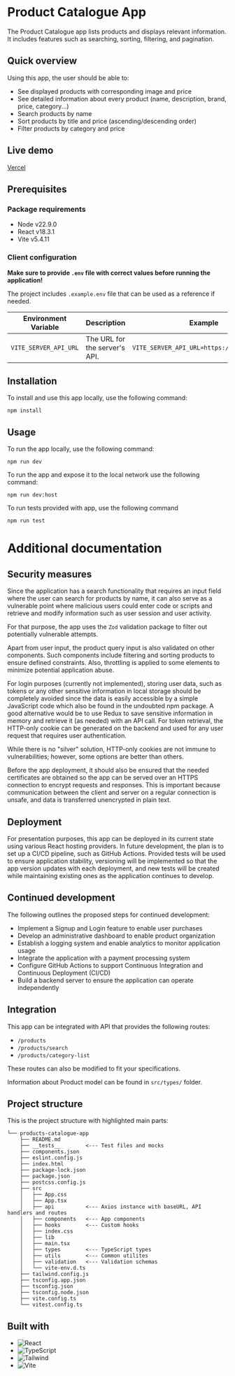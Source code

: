# Product Catalogue App

The Product Catalogue app lists products and displays relevant information.</br>
It includes features such as searching, sorting, filtering, and pagination.

## Quick overview
Using this app, the user should be able to:
  * See displayed products with corresponding image and price
  * See detailed information about every product (name, description, brand, price, category...)
  * Search products by name
  * Sort products by title and price (ascending/descending order)
  * Filter products by category and price

## Live demo
[Vercel](https://products-catalogue-app.vercel.app/)

## Prerequisites

### Package requirements
- Node v22.9.0
- React v18.3.1
- Vite v5.4.11 

### Client configuration

**Make sure to provide `.env` file with correct values before running the application!**</br>

The project includes `.example.env` file that can be used as a reference if needed.

| Environment Variable        | Description                           | Example                                   |
|-----------------------------|---------------------------------------|-------------------------------------------|
| `VITE_SERVER_API_URL`       | The URL for the server's API.         | `VITE_SERVER_API_URL=https://example.com/`|

## Installation

To install and use this app locally, use the following command:

```
npm install
```

## Usage

To run the app locally, use the following command:

```
npm run dev
```

To run the app and expose it to the local network use the following command:
```
npm run dev:host
```

To run tests provided with app, use the following command
```
npm run test
```

# Additional documentation
## Security measures

Since the application has a search functionality that requires an input field where the user can search for products by name, it can also serve as a vulnerable point where malicious users could enter code or scripts and retrieve and modify information such as user session and user activity.</br>

For that purpose, the app uses the `Zod` validation package to filter out potentially vulnerable attempts.</br>

Apart from user input, the product query input is also validated on other components. Such components include filtering and sorting products to ensure defined constraints. Also, throttling is applied to some elements to minimize potential application abuse.</br>

For login purposes (currently not implemented), storing user data, such as tokens or any other sensitive information in local storage should be completely avoided since the data is easily accessible by a simple JavaScript code which also be found in the undoubted npm package. 
A good alternative would be to use Redux to save sensitive information in memory and retrieve it (as needed) with an API call. For token retrieval, the HTTP-only cookie can be generated on the backend and used for any user request that requires user authentication.</br>

While there is no "silver" solution, HTTP-only cookies are not immune to vulnerabilities; however, some options are better than others.</br>

Before the app deployment, it should also be ensured that the needed certificates are obtained so the app can be served over an HTTPS connection to encrypt requests and responses. This is important because communication between the client and server on a regular connection is unsafe, and data is transferred unencrypted in plain text.

## Deployment

For presentation purposes, this app can be deployed in its current state using various React hosting providers. In future development, the plan is to set up a CI/CD pipeline, such as GitHub Actions. Provided tests will be used to ensure application stability, versioning will be implemented so that the app version updates with each deployment, and new tests will be created while maintaining existing ones as the application continues to develop.

## Continued development
The following outlines the proposed steps for continued development:

- Implement a Signup and Login feature to enable user purchases
- Develop an administrative dashboard to enable product organization
- Establish a logging system and enable analytics to monitor application usage
- Integrate the application with a payment processing system
- Configure GitHub Actions to support Continuous Integration and Continuous Deployment (CI/CD)
- Build a backend server to ensure the application can operate independently

## Integration

This app can be integrated with API that provides the following routes:
- `/products`
- `/products/search`
- `/products/category-list`

These routes can also be modified to fit your specifications.

Information about Product model can be found in `src/types/` folder.

## Project structure

This is the project structure with highlighted main parts:

```
└── products-catalogue-app
    ├── README.md
    ├── __tests__        <--- Test files and mocks
    ├── components.json
    ├── eslint.config.js
    ├── index.html
    ├── package-lock.json
    ├── package.json
    ├── postcss.config.js
    ├── src
    │   ├── App.css
    │   ├── App.tsx
    │   ├── api          <--- Axios instance with baseURL, API handlers and routes
    │   ├── components   <--- App components
    │   ├── hooks        <--- Custom hooks
    │   ├── index.css
    │   ├── lib
    │   ├── main.tsx
    │   ├── types        <--- TypeScript types
    │   ├── utils        <--- Common utilites
    │   ├── validation   <--- Validation schemas
    │   └── vite-env.d.ts
    ├── tailwind.config.js
    ├── tsconfig.app.json
    ├── tsconfig.json
    ├── tsconfig.node.json
    ├── vite.config.ts
    └── vitest.config.ts
```

## Built with
- ![React](https://img.shields.io/badge/React-20232A?style=for-the-badge&logo=react&logoColor=61DAF)
- ![TypeScript](https://img.shields.io/badge/TypeScript-007ACC?style=for-the-badge&logo=typescript&logoColor=white)
- ![Tailwind](https://img.shields.io/badge/Tailwind_CSS-38B2AC?style=for-the-badge&logo=tailwind-css&logoColor=white)
- ![Vite](https://img.shields.io/badge/Vite-B73BFE?style=for-the-badge&logo=vite&logoColor=FFD62E)

